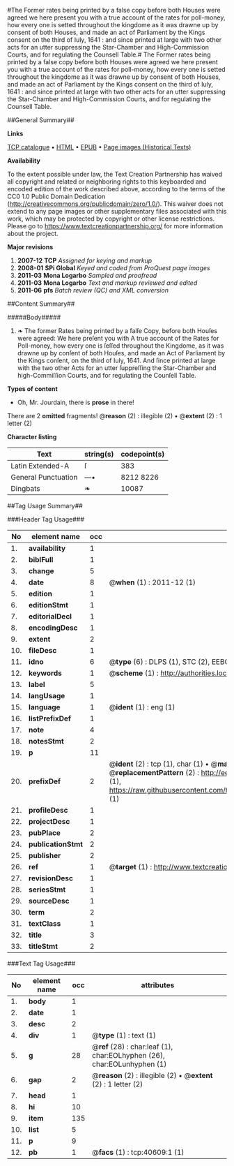 #The Former rates being printed by a false copy before both Houses were agreed we here present you with a true account of the rates for poll-money, how every one is setted throughout the kingdome as it was drawne up by consent of both Houses, and made an act of Parliament by the Kings consent on the third of Iuly, 1641 : and since printed at large with two other acts for an utter suppressing the Star-Chamber and High-Commission Courts, and for regulating the Counsell Table.#
The Former rates being printed by a false copy before both Houses were agreed we here present you with a true account of the rates for poll-money, how every one is setted throughout the kingdome as it was drawne up by consent of both Houses, and made an act of Parliament by the Kings consent on the third of Iuly, 1641 : and since printed at large with two other acts for an utter suppressing the Star-Chamber and High-Commission Courts, and for regulating the Counsell Table.

##General Summary##

**Links**

[TCP catalogue](http://www.ota.ox.ac.uk/tcp/)  • 
[HTML](http://tei.it.ox.ac.uk/tcp/Texts-HTML/free/A39/A39985.html)  • 
[EPUB](http://tei.it.ox.ac.uk/tcp/Texts-EPUB/free/A39/A39985.epub) • 
[Page images (Historical Texts)](https://historicaltexts.jisc.ac.uk/eebo-07944304e)

**Availability**

To the extent possible under law, the Text Creation Partnership has waived all copyright and related or neighboring rights to this keyboarded and encoded edition of the work described above, according to the terms of the CC0 1.0 Public Domain Dedication (http://creativecommons.org/publicdomain/zero/1.0/). This waiver does not extend to any page images or other supplementary files associated with this work, which may be protected by copyright or other license restrictions. Please go to https://www.textcreationpartnership.org/ for more information about the project.

**Major revisions**

1. __2007-12__ __TCP__ *Assigned for keying and markup*
1. __2008-01__ __SPi Global__ *Keyed and coded from ProQuest page images*
1. __2011-03__ __Mona Logarbo__ *Sampled and proofread*
1. __2011-03__ __Mona Logarbo__ *Text and markup reviewed and edited*
1. __2011-06__ __pfs__ *Batch review (QC) and XML conversion*

##Content Summary##

#####Body#####

1. ❧ The former Rates being printed by a falſe Copy, before both Houſes were agreed: We here preſent you with A true account of the Rates for Poll-money, how every one is ſeſſed throughout the Kingdome, as it was drawne up by conſent of both Houſes, and made an Act of Parliament by the Kings conſent, on the third of Iuly, 1641. And ſince printed at large with the two other Acts for an utter ſuppreſſing the Star-Chamber and high-Commiſſion Courts, and for regulating the Counſell Table.

**Types of content**

  * Oh, Mr. Jourdain, there is **prose** in there!

There are 2 **omitted** fragments! 
 @__reason__ (2) : illegible (2)  •  @__extent__ (2) : 1 letter (2)

**Character listing**


|Text|string(s)|codepoint(s)|
|---|---|---|
|Latin Extended-A|ſ|383|
|General Punctuation|—•|8212 8226|
|Dingbats|❧|10087|

##Tag Usage Summary##

###Header Tag Usage###

|No|element name|occ|attributes|
|---|---|---|---|
|1.|__availability__|1||
|2.|__biblFull__|1||
|3.|__change__|5||
|4.|__date__|8| @__when__ (1) : 2011-12 (1)|
|5.|__edition__|1||
|6.|__editionStmt__|1||
|7.|__editorialDecl__|1||
|8.|__encodingDesc__|1||
|9.|__extent__|2||
|10.|__fileDesc__|1||
|11.|__idno__|6| @__type__ (6) : DLPS (1), STC (2), EEBO-CITATION (1), OCLC (1), VID (1)|
|12.|__keywords__|1| @__scheme__ (1) : http://authorities.loc.gov/ (1)|
|13.|__label__|5||
|14.|__langUsage__|1||
|15.|__language__|1| @__ident__ (1) : eng (1)|
|16.|__listPrefixDef__|1||
|17.|__note__|4||
|18.|__notesStmt__|2||
|19.|__p__|11||
|20.|__prefixDef__|2| @__ident__ (2) : tcp (1), char (1)  •  @__matchPattern__ (2) : ([0-9\-]+):([0-9IVX]+) (1), (.+) (1)  •  @__replacementPattern__ (2) : http://eebo.chadwyck.com/downloadtiff?vid=$1&page=$2 (1), https://raw.githubusercontent.com/textcreationpartnership/Texts/master/tcpchars.xml#$1 (1)|
|21.|__profileDesc__|1||
|22.|__projectDesc__|1||
|23.|__pubPlace__|2||
|24.|__publicationStmt__|2||
|25.|__publisher__|2||
|26.|__ref__|1| @__target__ (1) : http://www.textcreationpartnership.org/docs/. (1)|
|27.|__revisionDesc__|1||
|28.|__seriesStmt__|1||
|29.|__sourceDesc__|1||
|30.|__term__|2||
|31.|__textClass__|1||
|32.|__title__|3||
|33.|__titleStmt__|2||


###Text Tag Usage###

|No|element name|occ|attributes|
|---|---|---|---|
|1.|__body__|1||
|2.|__date__|1||
|3.|__desc__|2||
|4.|__div__|1| @__type__ (1) : text (1)|
|5.|__g__|28| @__ref__ (28) : char:leaf (1), char:EOLhyphen (26), char:EOLunhyphen (1)|
|6.|__gap__|2| @__reason__ (2) : illegible (2)  •  @__extent__ (2) : 1 letter (2)|
|7.|__head__|1||
|8.|__hi__|10||
|9.|__item__|135||
|10.|__list__|5||
|11.|__p__|9||
|12.|__pb__|1| @__facs__ (1) : tcp:40609:1 (1)|
